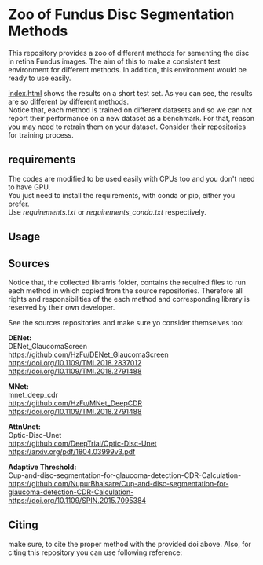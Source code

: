# Zoo of Fundus Disc Segmentation Methods
This repository provides a zoo of different methods for sementing the disc in retina Fundus images. The aim of this to make a consistent test environment for different methods. In addition, this environment would be ready to use easily. 

[index.html](https://htmlpreview.github.io/?https://github.com/mohaEs/Zoo-Fundus-Disc-Segmentation/blob/main/index_4_GitHub.html) shows the results on a short test set. As you can see, the results are so different by different methods. </br> Notice that, each method is trained on different datasets and so we can not report their performance on a new dataset as a benchmark.
For that, reason you may need to retrain them on your dataset. Consider their repositories for training process. 

## requirements
The codes are modified to be used easily with CPUs too and you don't need to have GPU. </br>
You just need to install the requirements, with conda or pip, either you prefer. </br>
Use _requirements.txt_ or _requirements_conda.txt_ respectively.

## Usage

## 


## Sources
Notice that, the collected librarris folder, contains the required files to run each method in which copied from the source repositories. Therefore all rights and responsibilities of the each method and corresponding library is reserved by their own developer.

See the sources repositories and make sure yo consider themselves too:

**DENet:** </br>
    DENet_GlaucomaScreen </br>
    https://github.com/HzFu/DENet_GlaucomaScreen
    https://doi.org/10.1109/TMI.2018.2837012
    https://doi.org/10.1109/TMI.2018.2791488

**MNet:** </br>
    mnet_deep_cdr    </br>
    https://github.com/HzFu/MNet_DeepCDR
    https://doi.org/10.1109/TMI.2018.2791488

**AttnUnet:** </br>
    Optic-Disc-Unet</br>
    https://github.com/DeepTrial/Optic-Disc-Unet
    https://arxiv.org/pdf/1804.03999v3.pdf

**Adaptive Threshold:** </br>
    Cup-and-disc-segmentation-for-glaucoma-detection-CDR-Calculation- </br>
    https://github.com/NupurBhaisare/Cup-and-disc-segmentation-for-glaucoma-detection-CDR-Calculation-
    https://doi.org/10.1109/SPIN.2015.7095384 

## Citing

make sure, to cite the proper method with the provided doi above. Also, for citing this repository you can use following reference:

